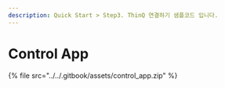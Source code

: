 ```yaml
---
description: Quick Start > Step3. ThinQ 연결하기 샘플코드 입니다.
---
```


# Control App

{% file src="../../.gitbook/assets/control_app.zip" %}
